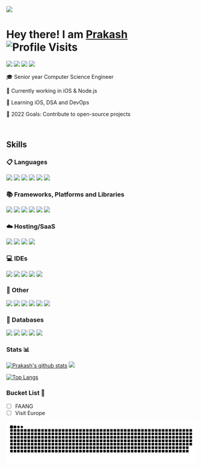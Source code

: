 <img src="https://github.com/TheDudeThatCode/TheDudeThatCode/blob/master/Assets/Hi.gif" width="30px"/> 

# Hey there! I am <a href="https://prakash-cmd.cf">Prakash</a>  ![Profile Visits](https://komarev.com/ghpvc/?username=prakash-cmd)

[<img src="https://img.shields.io/badge/Portfolio-%23000000.svg?style=for-the-badge&logo=firefox&logoColor=#FF7139" />][portfolio]
[<img src="https://img.shields.io/badge/Gmail-D14836?style=for-the-badge&logo=gmail&logoColor=white" />][gmail]
[<img src="https://img.shields.io/badge/linkedin-%230077B5.svg?style=for-the-badge&logo=linkedin&logoColor=white" />][linkedin]
[<img src="https://img.shields.io/badge/LeetCode-000000?style=for-the-badge&logo=LeetCode&logoColor=#d16c06" />][leetcode]


🎓 Senior year Computer Science Engineer

🔭 Currently working in iOS & Node.js

🌱 Learning iOS, DSA and DevOps

🚀 2022 Goals: Contribute to open-source projects

<br />

## Skills
### 📋 Languages 
<img src="https://img.shields.io/badge/java-%23ED8B00.svg?style=for-the-badge&logo=java&logoColor=white" /> <img src="https://img.shields.io/badge/swift-F54A2A?style=for-the-badge&logo=swift&logoColor=white" /> <img src="https://img.shields.io/badge/javascript-%23323330.svg?style=for-the-badge&logo=javascript&logoColor=%23F7DF1E" /> <img src="https://img.shields.io/badge/python-F54A2A?style=for-the-badge&logo=pyhton&logoColor=white" /> <img src="https://img.shields.io/badge/c++-%2300599C.svg?style=for-the-badge&logo=c%2B%2B&logoColor=white" /> <img src="https://img.shields.io/badge/c%23-%23239120.svg?style=for-the-badge&logo=c-sharp&logoColor=white" />


### 📚 Frameworks, Platforms and Libraries
<img src="https://img.shields.io/badge/node.js-6DA55F?style=for-the-badge&logo=node.js&logoColor=white" /> <img src="https://img.shields.io/badge/express.js-%23404d59.svg?style=for-the-badge&logo=express&logoColor=%2361DAFB" /> <img src="https://img.shields.io/badge/.NET-5C2D91?style=for-the-badge&logo=.net&logoColor=white" />  <img src="https://img.shields.io/badge/JWT-black?style=for-the-badge&logo=JSON%20web%20tokens" /> <img src="https://img.shields.io/badge/Socket.io-black?style=for-the-badge&logo=socket.io&badgeColor=010101" />  <img src="https://img.shields.io/badge/spring-%236DB33F.svg?style=for-the-badge&logo=spring&logoColor=white" /> 


### ☁️ Hosting/SaaS
<img src="https://img.shields.io/badge/AWS-%23FF9900.svg?style=for-the-badge&logo=amazon-aws&logoColor=white" /> <img src="https://img.shields.io/badge/firebase-%23039BE5.svg?style=for-the-badge&logo=firebase)" /> <img src="https://img.shields.io/badge/Cloudflare-F38020?style=for-the-badge&logo=Cloudflare&logoColor=white" /> <img src="https://img.shields.io/badge/DigitalOcean-%230167ff.svg?style=for-the-badge&logo=digitalOcean&logoColor=white" />


### 💻 IDEs
<img src="https://img.shields.io/badge/Xcode-007ACC?style=for-the-badge&logo=Xcode&logoColor=white" /> <img src="https://img.shields.io/badge/IntelliJIDEA-000000.svg?style=for-the-badge&logo=intellij-idea&logoColor=white" /> <img src="https://img.shields.io/badge/Android%20Studio-3DDC84.svg?style=for-the-badge&logo=android-studio&logoColor=white" /> <img src="https://img.shields.io/badge/webstorm-143?style=for-the-badge&logo=webstorm&logoColor=white&color=black" /> <img src="https://img.shields.io/badge/Visual%20Studio-5C2D91.svg?style=for-the-badge&logo=visual-studio&logoColor=white" />

<!-- 
### DevOps 🚅
<img src="https://img.shields.io/badge/docker-%230db7ed.svg?style=for-the-badge&logo=docker&logoColor=white" /> <img src="https://img.shields.io/badge/kubernetes-%23326ce5.svg?style=for-the-badge&logo=kubernetes&logoColor=white" /> 
-->

### 🥅 Other
<img src="https://img.shields.io/badge/git-%23F05033.svg?style=for-the-badge&logo=git&logoColor=white" /> <img src="https://img.shields.io/badge/github-%23121011.svg?style=for-the-badge&logo=github&logoColor=white" /> <img src="https://img.shields.io/badge/Postman-FF6C37?style=for-the-badge&logo=postman&logoColor=white" /> <img src="https://img.shields.io/badge/nginx-%23009639.svg?style=for-the-badge&logo=nginx&logoColor=white" /> <img src="https://img.shields.io/badge/apache%20tomcat-%23F8DC75.svg?style=for-the-badge&logo=apache-tomcat&logoColor=black" /> <img src="https://img.shields.io/badge/Slack-4A154B?style=for-the-badge&logo=slack&logoColor=white" />


### 💾 Databases
<img src="https://img.shields.io/badge/mysql-%2300f.svg?style=for-the-badge&logo=mysql&logoColor=white" /> <img src="https://img.shields.io/badge/MongoDB-%234ea94b.svg?style=for-the-badge&logo=mongodb&logoColor=white" />  <img src="https://img.shields.io/badge/postgres-%23316192.svg?style=for-the-badge&logo=postgresql&logoColor=white" /> <img src="https://img.shields.io/badge/Realm-39477F?style=for-the-badge&logo=realm&logoColor=white" /> <img src="https://img.shields.io/badge/Neo4j-008CC1?style=for-the-badge&logo=neo4j&logoColor=white" />
<br/>

### Stats 📊
[![Prakash's github stats](https://github-readme-stats.vercel.app/api?username=prakash-cmd&count_private=true&show_icons=true&hide_rank=false)](https://github.com/prakash-cmd/github-readme-stats)
<img src="https://github-readme-streak-stats.herokuapp.com/?user=prakash-cmd"/>

[![Top Langs](https://github-readme-stats.vercel.app/api/top-langs/?username=prakash-cmd&layout=pie)](https://github.com/prakash-cmd/github-readme-stats)


### Bucket List 💭
- [ ] FAANG
- [ ] Visit Europe

[portfolio]: https://prakash-kumar.me
[gmail]: mailto:prakash.cmd19@gmail.com
[linkedin]: https://linkedin.com/in/prakash-cmd
[leetcode]: https://leetcode.com/prakash-cmd

![snake gif](https://github.com/prakash-cmd/prakash-cmd/blob/output/github-contribution-grid-snake.svg)

